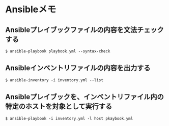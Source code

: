 # Ansibleメモ

## Ansibleプレイブックファイルの内容を文法チェックする

```
$ ansible-playbook playbook.yml --syntax-check
```

## Ansibleインベントリファイルの内容を出力する

```
$ ansible-inventory -i inventory.yml --list
```

## Ansibleプレイブックを、インベントリファイル内の特定のホストを対象として実行する

```
$ ansible-playbook -i inventory.yml -l host pkaybook.yml
```
